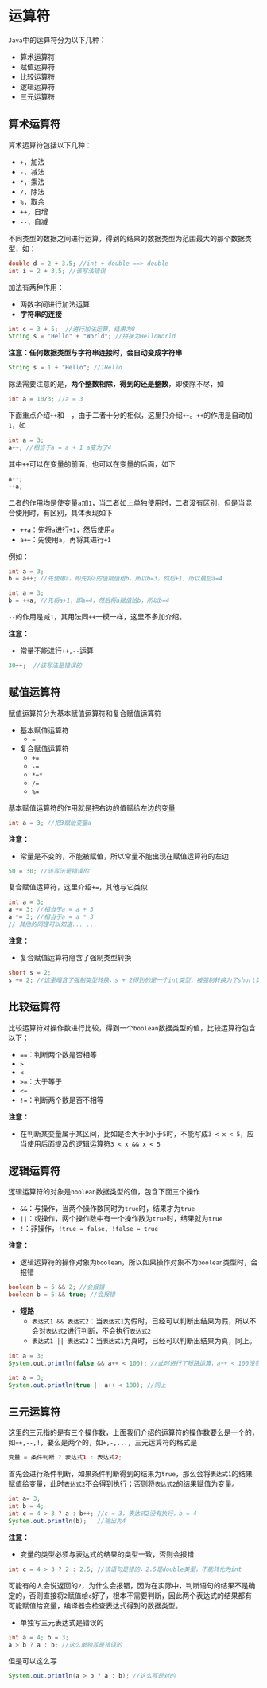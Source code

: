 # 运算符

`Java`中的运算符分为以下几种：

- 算术运算符
- 赋值运算符
- 比较运算符
- 逻辑运算符
- 三元运算符

## 算术运算符

算术运算符包括以下几种：

- `+`，加法
- `-`，减法
- `*`，乘法
- `/`，除法
- `%`，取余
- `++`，自增
- `--`，自减

不同类型的数据之间进行运算，得到的结果的数据类型为范围最大的那个数据类型，如：

```java
double d = 2 + 3.5; //int + double ==> double
int i = 2 + 3.5; //该写法错误
```

加法有两种作用：

- 两数字间进行加法运算
- **字符串的连接**

```java
int c = 3 + 5;  //进行加法运算，结果为8
String s = "Hello" + "World"; //拼接为HelloWorld
```

**注意：任何数据类型与字符串连接时，会自动变成字符串**

```java
String s = 1 + "Hello"; //1Hello
```

除法需要注意的是，**两个整数相除，得到的还是整数**，即使除不尽，如

```java
int a = 10/3; //a = 3
```

下面重点介绍`++`和`--`，由于二者十分的相似，这里只介绍`++`。`++`的作用是自动加`1`，如

```java
int a = 3;
a++; //相当于a = a + 1 a变为了4
```

其中`++`可以在变量的前面，也可以在变量的后面，如下

```java
a++;
++a;
```

二者的作用均是使变量`a`加`1`，当二者如上单独使用时，二者没有区别，但是当混合使用时，有区别，具体表现如下

- `++a`：先将`a`进行`+1`，然后使用`a`
- `a++`：先使用`a`，再将其进行`+1`

例如：

```java
int a = 3;
b = a++; //先使用a，即先将a的值赋值给b，所以b=3，然后+1，所以最后a=4
```

```java
int a = 3;
b = ++a; //先将a+1，即a=4，然后将a赋值给b，所以b=4
```

`--`的作用是减`1`，其用法同`++`一模一样，这里不多加介绍。

**注意：**

- 常量不能进行`++,--`运算

```java
30++;  //该写法是错误的
```

## 赋值运算符

赋值运算符分为基本赋值运算符和复合赋值运算符

- 基本赋值运算符
  - `=`
- 复合赋值运算符
  - `+=`
  - `-=`
  - `*=*`
  - `/=`
  - `%=`

基本赋值运算符的作用就是把右边的值赋给左边的变量

```java
int a = 3; //把3赋给变量a
```

**注意：**

- 常量是不变的，不能被赋值，所以常量不能出现在赋值运算符的左边

```java
50 = 30; //该写法是错误的
```

复合赋值运算符，这里介绍`+=`，其他与它类似

```java
int a = 3;
a += 3; //相当于a = a + 3
a *= 3; //相当于a = a * 3
// 其他的同理可以知道... ...
```

**注意：**

- 复合赋值运算符隐含了强制类型转换

```java
short s = 2;
s += 2; //这里暗含了强制类型转换，s + 2得到的是一个int类型，被强制转换为了short类型，所以相当于s = (short) (s + 2);
```

## 比较运算符

比较运算符对操作数进行比较，得到一个`boolean`数据类型的值，比较运算符包含以下：

- `==`：判断两个数是否相等
- `>`
- `<`
- `>=`：大于等于
- `<=`
- `!=`：判断两个数是否不相等

**注意：**

- 在判断某变量属于某区间，比如是否大于`3`小于`5`时，不能写成`3 < x < 5`，应当使用后面提及的逻辑运算符`3 < x && x < 5`

## 逻辑运算符

逻辑运算符的对象是`boolean`数据类型的值，包含下面三个操作

- `&&`：与操作，当两个操作数同时为`true`时，结果才为`true`
- `||`：或操作，两个操作数中有一个操作数为`true`时，结果就为`true`
- `!`：非操作，`!true = false, !false = true`

**注意：**

- 逻辑运算符的操作对象为`boolean`，所以如果操作对象不为`boolean`类型时，会报错

```java
boolean b = 5 && 2; //会报错
boolean b = 5 && true; //会报错
```

- **短路**
  - `表达式1 && 表达式2`：当`表达式1`为假时，已经可以判断出结果为假，所以不会对`表达式2`进行判断，不会执行`表达式2`
  - `表达式1 || 表达式2`：当`表达式1`为真时，已经可以判断出结果为真，同上。

```java
int a = 3;
System,out.println(false && a++ < 100); //此时进行了短路运算，a++ < 100没有得到执行，所以a = 3
```

```java
int a = 3;
System.out.println(true || a++ < 100); //同上
```

## 三元运算符

这里的三元指的是有三个操作数，上面我们介绍的运算符的操作数要么是一个的，如`++,--,!`，要么是两个的，如`+,-,...`，三元运算符的格式是

```java
变量 = 条件判断 ? 表达式1 : 表达式2;
```

首先会进行条件判断，如果条件判断得到的结果为`true`，那么会将`表达式1`的结果赋值给变量，此时`表达式2`不会得到执行；否则将`表达式2`的结果赋值为变量。

```java
int a= 3;
int b = 4;
int c = 4 > 3 ? a : b++; //c = 3，表达式2没有执行，b = 4
System.out.println(b);   //输出为4
```

**注意：**

- 变量的类型必须与表达式的结果的类型一致，否则会报错

```java
int c = 4 > 3 ? 2 : 2.5; //该语句是错的，2.5是double类型，不能转化为int
```

可能有的人会说返回的`2`，为什么会报错，因为在实际中，判断语句的结果不是确定的，否则直接将`2`赋值给`c`好了，根本不需要判断，因此两个表达式的结果都有可能赋值给变量，编译器会检查表达式得到的数据类型。

- 单独写三元表达式是错误的

```java
int a = 4; b = 3;
a > b ? a : b; //这么单独写是错误的
```

但是可以这么写

```java
System.out.println(a > b ? a : b); //这么写是对的
```

